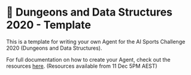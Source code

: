 # 🐉 Dungeons and Data Structures 2020 - Template
This is a template for writing your own Agent for the AI Sports Challenge 2020 (Dungeons and Data Structures).

For full documentation on how to create your Agent, check out the resources [here](https://bit.ly/aisportschallenge). (Resources available from 11 Dec 5PM AEST)
